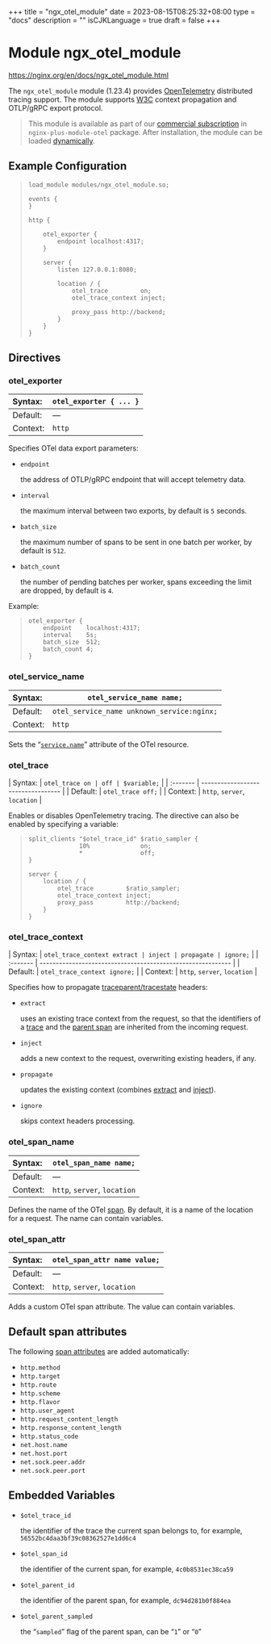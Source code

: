 +++
title = "ngx_otel_module"
date = 2023-08-15T08:25:32+08:00
type = "docs"
description = ""
isCJKLanguage = true
draft = false
+++

# Module ngx_otel_module

https://nginx.org/en/docs/ngx_otel_module.html



The `ngx_otel_module` module (1.23.4) provides [OpenTelemetry](https://opentelemetry.io/) distributed tracing support. The module supports [W3C](https://w3c.github.io/trace-context) context propagation and OTLP/gRPC export protocol.



> This module is available as part of our [commercial subscription](http://nginx.com/products/) in `nginx-plus-module-otel` package. After installation, the module can be loaded [dynamically](https://nginx.org/en/docs/ngx_core_module.html#load_module).





## Example Configuration



> ```
> load_module modules/ngx_otel_module.so;
> 
> events {
> }
> 
> http {
> 
>     otel_exporter {
>         endpoint localhost:4317;
>     }
> 
>     server {
>         listen 127.0.0.1:8080;
> 
>         location / {
>             otel_trace         on;
>             otel_trace_context inject;
> 
>             proxy_pass http://backend;
>         }
>     }
> }
> ```





## Directives



### otel_exporter

| Syntax:  | `otel_exporter { ... }` |
| :------- | ----------------------- |
| Default: | —                       |
| Context: | `http`                  |

Specifies OTel data export parameters:

- `endpoint`

  the address of OTLP/gRPC endpoint that will accept telemetry data.

- `interval`

  the maximum interval between two exports, by default is `5` seconds.

- `batch_size`

  the maximum number of spans to be sent in one batch per worker, by default is `512`.

- `batch_count`

  the number of pending batches per worker, spans exceeding the limit are dropped, by default is `4`.

Example:

> ```
> otel_exporter {
>     endpoint    localhost:4317;
>     interval    5s;
>     batch_size  512;
>     batch_count 4;
> }
> ```





### otel_service_name

| Syntax:  | `otel_service_name name;`                  |
| :------- | ------------------------------------------ |
| Default: | `otel_service_name unknown_service:nginx;` |
| Context: | `http`                                     |

Sets the “[`service.name`](https://opentelemetry.io/docs/reference/specification/resource/semantic_conventions/#service)” attribute of the OTel resource.



### otel_trace

| Syntax:  | `otel_trace on | off | $variable;` |
| :------- | ---------------------------------- |
| Default: | `otel_trace off;`                  |
| Context: | `http`, `server`, `location`       |

Enables or disables OpenTelemetry tracing. The directive can also be enabled by specifying a variable:

> ```
> split_clients "$otel_trace_id" $ratio_sampler {
>               10%              on;
>               *                off;
> }
> 
> server {
>     location / {
>         otel_trace         $ratio_sampler;
>         otel_trace_context inject;
>         proxy_pass         http://backend;
>     }
> }
> ```





### otel_trace_context

| Syntax:  | `otel_trace_context extract | inject | propagate | ignore;` |
| :------- | ----------------------------------------------------------- |
| Default: | `otel_trace_context ignore;`                                |
| Context: | `http`, `server`, `location`                                |

Specifies how to propagate [traceparent/tracestate](https://www.w3.org/TR/trace-context/#design-overview) headers:

- `extract`

  uses an existing trace context from the request, so that the identifiers of a [trace](https://nginx.org/en/docs/ngx_otel_module.html#var_otel_trace_id) and the [parent span](https://nginx.org/en/docs/ngx_otel_module.html#var_otel_parent_id) are inherited from the incoming request.

- `inject`

  adds a new context to the request, overwriting existing headers, if any.

- `propagate`

  updates the existing context (combines [extract](https://nginx.org/en/docs/ngx_otel_module.html#extract) and [inject](https://nginx.org/en/docs/ngx_otel_module.html#inject)).

- `ignore`

  skips context headers processing.





### otel_span_name

| Syntax:  | `otel_span_name name;`       |
| :------- | ---------------------------- |
| Default: | —                            |
| Context: | `http`, `server`, `location` |

Defines the name of the OTel [span](https://opentelemetry.io/docs/concepts/observability-primer/#spans). By default, it is a name of the location for a request. The name can contain variables.



### otel_span_attr

| Syntax:  | `otel_span_attr name value;` |
| :------- | ---------------------------- |
| Default: | —                            |
| Context: | `http`, `server`, `location` |

Adds a custom OTel span attribute. The value can contain variables.



## Default span attributes

The following [span attributes](https://github.com/open-telemetry/opentelemetry-specification/blob/main/specification/trace/semantic_conventions/http.md) are added automatically:

- `http.method`
- `http.target`
- `http.route`
- `http.scheme`
- `http.flavor`
- `http.user_agent`
- `http.request_content_length`
- `http.response_content_length`
- `http.status_code`
- `net.host.name`
- `net.host.port`
- `net.sock.peer.addr`
- `net.sock.peer.port`





## Embedded Variables



- `$otel_trace_id`

  the identifier of the trace the current span belongs to, for example, `56552bc4daa3bf39c08362527e1dd6c4`

- `$otel_span_id`

  the identifier of the current span, for example, `4c0b8531ec38ca59`

- `$otel_parent_id`

  the identifier of the parent span, for example, `dc94d281b0f884ea`

- `$otel_parent_sampled`

  the “`sampled`” flag of the parent span, can be “`1`” or “`0`”